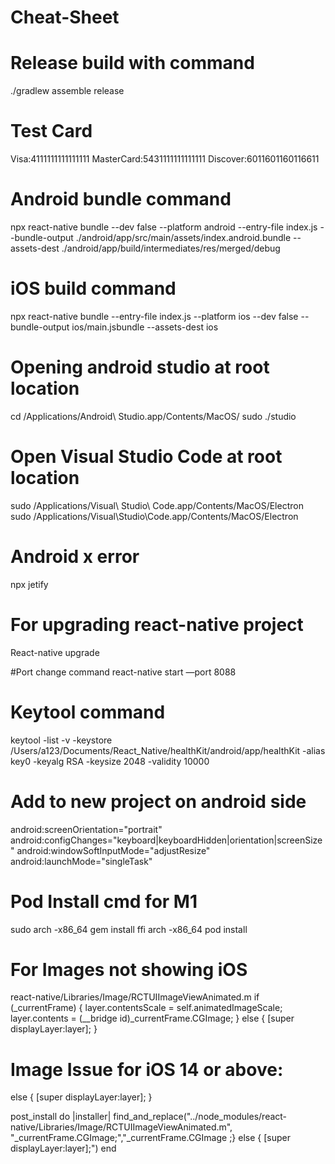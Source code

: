 # Cheat-Sheet

# Release build with command
./gradlew assemble release


# Test Card
Visa:4111111111111111
MasterCard:5431111111111111
Discover:6011601160116611


# Android bundle command
npx react-native bundle --dev false --platform android --entry-file index.js --bundle-output ./android/app/src/main/assets/index.android.bundle --assets-dest ./android/app/build/intermediates/res/merged/debug


# iOS build command
npx react-native bundle --entry-file index.js --platform ios --dev false --bundle-output ios/main.jsbundle --assets-dest ios


# Opening android studio at root location
cd /Applications/Android\ Studio.app/Contents/MacOS/
sudo ./studio


# Open Visual Studio Code at root location
sudo /Applications/Visual\ Studio\ Code.app/Contents/MacOS/Electron
sudo /Applications/Visual\Studio\Code.app/Contents/MacOS/Electron


# Android x error
npx jetify 


# For upgrading react-native project
React-native upgrade


#Port change command
react-native start —port 8088


# Keytool command 
keytool -list -v -keystore /Users/a123/Documents/React_Native/healthKit/android/app/healthKit -alias key0 -keyalg RSA -keysize 2048 -validity 10000


# Add to new project on android side
android:screenOrientation="portrait"
android:configChanges="keyboard|keyboardHidden|orientation|screenSize"
android:windowSoftInputMode="adjustResize"
android:launchMode="singleTask"


# Pod Install cmd for M1
 sudo arch -x86_64 gem install ffi
 arch -x86_64 pod install


# For Images not showing iOS
react-native/Libraries/Image/RCTUIImageViewAnimated.m
 if (_currentFrame) {
    layer.contentsScale = self.animatedImageScale;
    layer.contents = (__bridge id)_currentFrame.CGImage;
  } else {
    [super displayLayer:layer];
  }


# Image Issue for iOS 14 or above:
 else {
    [super displayLayer:layer];
  }

post_install do |installer|
    find_and_replace("../node_modules/react-native/Libraries/Image/RCTUIImageViewAnimated.m",
    "_currentFrame.CGImage;","_currentFrame.CGImage ;} else { [super displayLayer:layer];")
end

